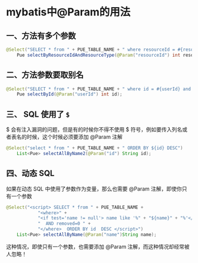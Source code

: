 # mybatis中@Param的用法

## 一、方法有多个参数

```java
@Select("SELECT * from " + PUE_TABLE_NAME + " where resourceId = #{resourceId} and resourceType = #{resourceType} and removed =0")
    Pue selectByResourceIdAndResourceType(@Param("resourceId") int resourceId, @Param("resourceType") int resourceType);
```

## 二、方法参数要取别名

```java
@Select("SELECT * from " + PUE_TABLE_NAME + " where id = #{userId} and removed =0")
    Pue selectById(@Param("userId") int id);
```

## 三、 SQL 使用了 `$`

$ 会有注入漏洞的问题，但是有的时候你不得不使用 $ 符号，例如要传入列名或者表名的时候，这个时候必须要添加 @Param 注解

```java
@Select("select * from " + PUE_TABLE_NAME + " ORDER BY ${id} DESC")
    List<Pue> selectAllByName2(@Param("id") String id);
```

## 四、动态 SQL

如果在动态 SQL 中使用了参数作为变量，那么也需要 @Param 注解，即使你只有一个参数

```java
@Select("<script> SELECT * from " + PUE_TABLE_NAME +
            "<where>" +
            "<if test='name != null'> name like '%" + "${name}" + "%'</if>" +
            "  AND removed=0 " +
            "</where>  ORDER BY id  DESC </script>")
    List<Pue> selectAllByName(@Param("name")String name);
```

这种情况，即使只有一个参数，也需要添加 @Param 注解，而这种情况却经常被人忽略！